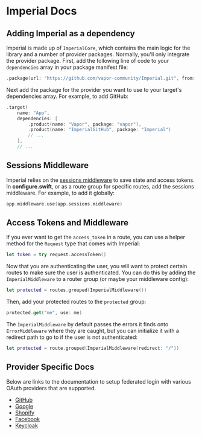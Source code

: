 # Imperial Docs

## Adding Imperial as a dependency

Imperial is made up of `ImperialCore`, which contains the main logic for the library and a number of provider packages. Normally, you'll only integrate the provider package. First, add the following line of code to your `dependencies` array in your package manifest file:

```swift
.package(url: "https://github.com/vapor-community/Imperial.git", from: "1.0.0")
```

Next add the package for the provider you want to use to your target's dependencies array. For example, to add GitHub:

```swift
.target(
    name: "App",
    dependencies: [
        .product(name: "Vapor", package: "vapor"),
        .product(name: "ImperialGitHub", package: "Imperial")
        // ...
    ],
    // ...
```

## Sessions Middleware

Imperial relies on the [sessions middleware](https://docs.vapor.codes/4.0/sessions/#configuration) to save state and access tokens. In **configure.swift**, or as a route group for specific routes, add the sessions middleware. For example, to add it globally:

```swift
app.middleware.use(app.sessions.middleware)
```

## Access Tokens and Middleware

If you ever want to get the `access_token` in a route, you can use a helper method for the `Request` type that comes with Imperial:

```swift
let token = try request.accessToken()
```

Now that you are authenticating the user, you will want to protect certain routes to make sure the user is authenticated. You can do this by adding the `ImperialMiddleware` to a router group (or maybe your middleware config):

```swift
let protected = routes.grouped(ImperialMiddleware())
```

Then, add your protected routes to the `protected` group:

```swift
protected.get("me", use: me)
```

The `ImperialMiddleware` by default passes the errors it finds onto `ErrorMiddleware` where they are caught, but you can initialize it with a redirect path to go to if the user is not authenticated:

```swift
let protected = route.grouped(ImperialMiddleware(redirect: "/"))
```

## Provider Specific Docs

Below are links to the documentation to setup federated login with various OAuth providers that are supported.

- [GitHub](https://github.com/vapor-community/Imperial/blob/master/docs/GitHub/README.md)
- [Google](https://github.com/vapor-community/Imperial/blob/master/docs/Google/README.md)
- [Shopify](https://github.com/vapor-community/Imperial/blob/master/docs/Shopify/README.md)
- [Facebook](https://github.com/vapor-community/Imperial/tree/master/docs/Facebook/README.md)
- [Keycloak](https://github.com/vapor-community/Imperial/tree/master/docs/Keycloak/README.md)